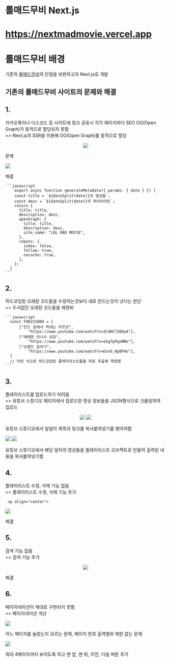 # 롤매드무비 Next.js

# <https://nextmadmovie.vercel.app>

# **롤매드무비** 배경
  기존의 <a href='https://lolmadmovie.vercel.app'>롤매드무비</a>의 단점을 보완하고자 Next.js로 개발</br>

  ## 기존의 롤매드무비 사이트의 문제와 해결

  ## 1.
  카카오톡이나 디스코드 등 사이트에 링크 공유시 각각 페이지마다 SEO OG(Open Graph)가 동적으로 할당되지 못함</br>
    => Next.js의 SSR을 이용해 OG(Open Graph)를 동적으로 할당</br>

  <p align="center">
<img src="./exec/legacy/problem1.jpg">
  <p>문제</p>
<img src="./exec/current/solution1.jpg">
  <p>해결</p>
</p> 

    ```javascript
        export async function generateMetadata({ params: { date } }) {
        const title = `${dateSplit(date)}의 영상들`;
        const desc = `${dateSplit(date)}의 하이라이트`;
        return {
          title: title,
          description: desc,
          openGraph: {
            title: title,
            description: desc,
            site_name: "LOL MAD MOVIE",
          },
          robots: {
            index: false,
            follow: true,
            nocache: true,
          },
        };
      }
    ```
## 2. 
하드코딩된 오래된 코드들을 수정하는것보다 새로 만드는것이 낫다는 판단</br>
    => 두서없던 오래된 코드들을 재정비</br>

    ```javascript
      const FHD221004 = [
          ["킨드 궁에서 꺼내는 우르곳",
              "https://www.youtube.com/watch?v=3CdHCl5Q9yA"],
          ["애매한 이니시 성공",
              "https://www.youtube.com/watch?v=a5g7pPqxWNo"],
          ["브랜드 살리기",
              "https://www.youtube.com/watch?v=DsVd_Hp0FHo"],
      ]
      // 이런 식으로 하드코딩된 플레이리스트들을 따로 추출해 재정렬
    ```

  ## 3. 
  플레이리스트를 업로드하기 어려움</br>
    => 유튜브 스튜디오 페이지에서 업로드한 영상 정보들을 JSON형식으로 크롤링하여 업로드</br>

 <p align="center">
<img src="./exec/legacy/problem3.jpg">
   <img src="./exec/legacy/problem3-1.jpg">
  <p>유튜브 스튜디오에서 일일이 제목과 링크를 복사붙여넣기를 했어야함</p>
<img src="./exec/current/solution3-2.jpg">
<img src="./exec/current/solution3.jpg">
  <p>유튜브 스튜디오에서 해당 일자의 영상들을 플레이리스트 오브젝트로 만들어 출력된 내용을 복사붙여넣기함</p>
</p> 

  ## 4.
  플레이리스트 수정, 삭제 기능 없음</br>
    => 플레이리스트 수정, 삭제 기능 추가</br>

     <p align="center">
<img src="./exec/current/solution4.jpg">
  <p>해결</p>
</p> 


## 5.
  검색 기능 없음</br>
    => 검색 기능 추가</br>

   <p align="center">
<img src="./exec/current/solution5.jpg">
  <p>해결</p>
</p> 


## 6.
  페이지네이션이 제대로 구현되지 못함</br>
    => 페이지네이션 개선</br>


  <p>
<img src="./exec/legacy/problem6.jpg">
  <p>어느 페이지를 눌렀는지 모르는 문제, 페이지 번호 출력범위 제한 없는 문제</p>
<img src="./exec/current/solution6.jpg">
  <p>최대 4페이지까지 보이도록 하고 맨 앞, 맨 뒤, 이전, 다음 버튼 추가</p>
</p> 


    
